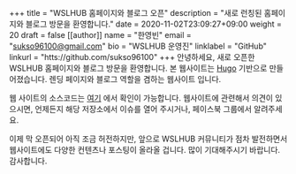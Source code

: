 +++
title = "WSLHUB 홈페이지와 블로그 오픈"
description = "새로 런칭된 홈페이지와 블로그 방문을 환영합니다."
date = 2020-11-02T23:09:27+09:00
weight = 20
draft = false
[[author]]
    name = "한영빈"
    email = "sukso96100@gmail.com"
    bio = "WSLHUB 운영진"
    linklabel = "GitHub"
    linkurl = "htts://github.com/sukso96100"
+++
안녕하세요, 새로 오픈한 WSLHUB 홈페이지와 블로그 방문을 환영합니다.
본 웹사이트는 [Hugo](https://gohugo.io) 기반으로 만들어졌습니다. 렌딩 페이지와 블로그 역할을 겸하는 웹사이트 입니다.

웹 사이트의 소스코드는 [여기](https://github.com/wslhub/wslhub.github.io) 에서 확인이 가능합니다. 
웹사이트에 관련해서 의견이 있으시면, 언제든지 해당 저장소에서 이슈를 열어 주시거나, 페이스북 그룹에서 알려주세요.

이제 막 오픈되어 아직 조금 허전하지만, 앞으로 WSLHUB 커뮤니티가 점차 발전하면서 웹사이트에도 다양한 컨텐츠나 포스팅이 올라올 겁니다.
많이 기대해주시기 바랍니다. 감사합니다.